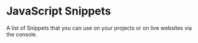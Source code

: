 # JavaScript Snippets
A list of Snippets that you can use on your projects or on live websites via the console.
